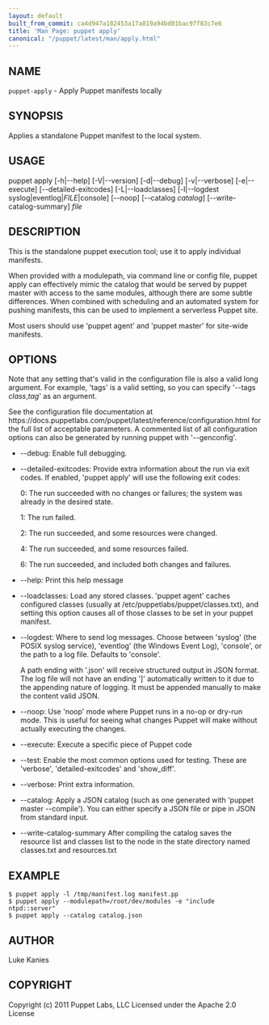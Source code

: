 ```yaml
---
layout: default
built_from_commit: ca4d947a102453a17a819a94bd01bac97f83c7e6
title: 'Man Page: puppet apply'
canonical: "/puppet/latest/man/apply.html"
---
```


<div class='mp'>
<h2 id="NAME">NAME</h2>
<p class="man-name">
  <code>puppet-apply</code> - <span class="man-whatis">Apply Puppet manifests locally</span>
</p>

<h2 id="SYNOPSIS">SYNOPSIS</h2>

<p>Applies a standalone Puppet manifest to the local system.</p>

<h2 id="USAGE">USAGE</h2>

<p>puppet apply [-h|--help] [-V|--version] [-d|--debug] [-v|--verbose]
  [-e|--execute] [--detailed-exitcodes] [-L|--loadclasses]
  [-l|--logdest syslog|eventlog|<var>FILE</var>|console] [--noop]
  [--catalog <var>catalog</var>] [--write-catalog-summary] <var>file</var></p>

<h2 id="DESCRIPTION">DESCRIPTION</h2>

<p>This is the standalone puppet execution tool; use it to apply
individual manifests.</p>

<p>When provided with a modulepath, via command line or config file, puppet
apply can effectively mimic the catalog that would be served by puppet
master with access to the same modules, although there are some subtle
differences. When combined with scheduling and an automated system for
pushing manifests, this can be used to implement a serverless Puppet
site.</p>

<p>Most users should use 'puppet agent' and 'puppet master' for site-wide
manifests.</p>

<h2 id="OPTIONS">OPTIONS</h2>

<p>Note that any setting that's valid in the configuration
file is also a valid long argument. For example, 'tags' is a
valid setting, so you can specify '--tags <var>class</var>,<var>tag</var>'
as an argument.</p>

<p>See the configuration file documentation at
https://docs.puppetlabs.com/puppet/latest/reference/configuration.html for the
full list of acceptable parameters. A commented list of all
configuration options can also be generated by running puppet with
'--genconfig'.</p>

<ul>
<li><p>--debug:
Enable full debugging.</p></li>
<li><p>--detailed-exitcodes:
Provide extra information about the run via exit codes. If enabled, 'puppet
apply' will use the following exit codes:</p>

<p>0: The run succeeded with no changes or failures; the system was already in
the desired state.</p>

<p>1: The run failed.</p>

<p>2: The run succeeded, and some resources were changed.</p>

<p>4: The run succeeded, and some resources failed.</p>

<p>6: The run succeeded, and included both changes and failures.</p></li>
<li><p>--help:
Print this help message</p></li>
<li><p>--loadclasses:
Load any stored classes. 'puppet agent' caches configured classes
(usually at /etc/puppetlabs/puppet/classes.txt), and setting this option causes
all of those classes to be set in your puppet manifest.</p></li>
<li><p>--logdest:
Where to send log messages. Choose between 'syslog' (the POSIX syslog
service), 'eventlog' (the Windows Event Log), 'console', or the path to a log
file. Defaults to 'console'.</p>

<p>A path ending with '.json' will receive structured output in JSON format. The
log file will not have an ending ']' automatically written to it due to the
appending nature of logging. It must be appended manually to make the content
valid JSON.</p></li>
<li><p>--noop:
Use 'noop' mode where Puppet runs in a no-op or dry-run mode. This
is useful for seeing what changes Puppet will make without actually
executing the changes.</p></li>
<li><p>--execute:
Execute a specific piece of Puppet code</p></li>
<li><p>--test:
Enable the most common options used for testing. These are 'verbose',
'detailed-exitcodes' and 'show_diff'.</p></li>
<li><p>--verbose:
Print extra information.</p></li>
<li><p>--catalog:
Apply a JSON catalog (such as one generated with 'puppet master --compile'). You can
either specify a JSON file or pipe in JSON from standard input.</p></li>
<li><p>--write-catalog-summary
After compiling the catalog saves the resource list and classes list to the node
in the state directory named classes.txt and resources.txt</p></li>
</ul>


<h2 id="EXAMPLE">EXAMPLE</h2>

<pre><code>$ puppet apply -l /tmp/manifest.log manifest.pp
$ puppet apply --modulepath=/root/dev/modules -e "include ntpd::server"
$ puppet apply --catalog catalog.json
</code></pre>

<h2 id="AUTHOR">AUTHOR</h2>

<p>Luke Kanies</p>

<h2 id="COPYRIGHT">COPYRIGHT</h2>

<p>Copyright (c) 2011 Puppet Labs, LLC Licensed under the Apache 2.0 License</p>

</div>
